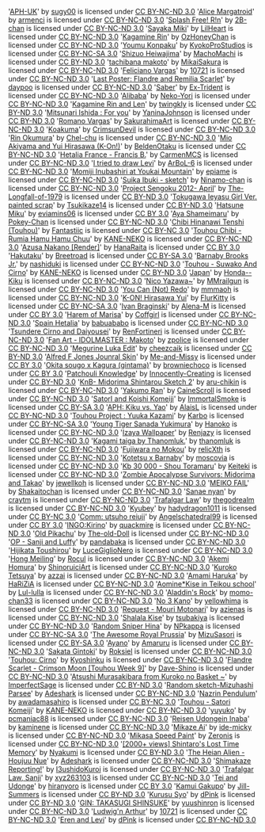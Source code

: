 '[APH-UK](http://sugy00.deviantart.com/art/APH-UK-152742196)' by [sugy00](sugy00.deviantart.com) is licensed under [CC BY-NC-ND 3.0](http://creativecommons.org/licenses/by-nc-nd/3.0/)
'[Alice Margatroid](http://armenci.deviantart.com/art/Alice-Margatroid-351773482)' by [armenci](armenci.deviantart.com) is licensed under [CC BY-NC-ND 3.0](http://creativecommons.org/licenses/by-nc-nd/3.0/)
'[Splash Free! R!n](http://2b-chan.deviantart.com/art/Splash-Free-R-n-388490482)' by [2B-chan](2B-chan.deviantart.com) is licensed under [CC BY-NC-ND 3.0](http://creativecommons.org/licenses/by-nc-nd/3.0/)
'[Sayaka Miki](http://lilheart.deviantart.com/art/Sayaka-Miki-416711652)' by [LilHeart](LilHeart.deviantart.com) is licensed under [CC BY-NC-ND 3.0](http://creativecommons.org/licenses/by-nc-nd/3.0/)
'[Kagamine Rin](http://ozhoneychan.deviantart.com/art/Kagamine-Rin-489780840)' by [OzHoneyChan](OzHoneyChan.deviantart.com) is licensed under [CC BY-NC-ND 3.0](http://creativecommons.org/licenses/by-nc-nd/3.0/)
'[Youmu Konpaku](http://kyokoprostudios.deviantart.com/art/Youmu-Konpaku-363218438)' by [KyokoProStudios](KyokoProStudios.deviantart.com) is licensed under [CC BY-NC-SA 3.0](http://creativecommons.org/licenses/by-nc-sa/3.0/)
'[Shizuo Heiwajima](http://machomachi.deviantart.com/art/Shizuo-Heiwajima-156799871)' by [MachoMachi](MachoMachi.deviantart.com) is licensed under [CC BY-ND 3.0](http://creativecommons.org/licenses/by-nd/3.0/)
'[tachibana makoto](http://mikaisakura.deviantart.com/art/tachibana-makoto-384044366)' by [MikaiSakura](MikaiSakura.deviantart.com) is licensed under [CC BY-NC-ND 3.0](http://creativecommons.org/licenses/by-nc-nd/3.0/)
'[Feliciano Vargas](http://10721.deviantart.com/art/Feliciano-Vargas-180254301)' by [10721](10721.deviantart.com) is licensed under [CC BY-NC-ND 3.0](http://creativecommons.org/licenses/by-nc-nd/3.0/)
'[Last Poster: Flandre and Remilia Scarlet](http://daypoo.deviantart.com/art/Last-Poster-Flandre-and-Remilia-Scarlet-267992480)' by [daypoo](daypoo.deviantart.com) is licensed under [CC BY-NC-ND 3.0](http://creativecommons.org/licenses/by-nc-nd/3.0/)
'[Saber](http://ex-trident.deviantart.com/art/Saber-504088470)' by [Ex-Trident](Ex-Trident.deviantart.com) is licensed under [CC BY-NC-ND 3.0](http://creativecommons.org/licenses/by-nc-nd/3.0/)
'[Alibaba](http://neko-yori.deviantart.com/art/Alibaba-344284711)' by [Neko-Yori](Neko-Yori.deviantart.com) is licensed under [CC BY-NC-ND 3.0](http://creativecommons.org/licenses/by-nc-nd/3.0/)
'[Kagamine Rin and Len](http://twingkly.deviantart.com/art/Kagamine-Rin-and-Len-261297460)' by [twingkly](twingkly.deviantart.com) is licensed under [CC BY-ND 3.0](http://creativecommons.org/licenses/by-nd/3.0/)
'[Mitsunari Ishida : For you](http://yaninajohnson.deviantart.com/art/Mitsunari-Ishida-For-you-491112193)' by [YaninaJohnson](YaninaJohnson.deviantart.com) is licensed under [CC BY-ND 3.0](http://creativecommons.org/licenses/by-nd/3.0/)
'[Romano Vargas](http://sakurahimeart.deviantart.com/art/Romano-Vargas-370766641)' by [SakurahimaArt](SakurahimaArt.deviantart.com) is licensed under [CC BY-NC-ND 3.0](http://creativecommons.org/licenses/by-nc-nd/3.0/)
'[Koakuma](http://crimsyndevil.deviantart.com/art/Koakuma-167358774)' by [CrimsunDevil](CrimsunDevil.deviantart.com) is licensed under [CC BY-NC-ND 3.0](http://creativecommons.org/licenses/by-nc-nd/3.0/)
'[Rin Okumura](http://chel-chu.deviantart.com/art/Rin-Okumura-384658150)' by [Chel-chu](Chel-chu.deviantart.com) is licensed under [CC BY-NC-ND 3.0](http://creativecommons.org/licenses/by-nc-nd/3.0/)
'[Mio Akiyama and Yui Hirasawa (K-On!)](http://beldenotaku.deviantart.com/art/Mio-Akiyama-and-Yui-Hirasawa-K-On-288585854)' by [BeldenOtaku](BeldenOtaku.deviantart.com) is licensed under [CC BY-NC-ND 3.0](http://creativecommons.org/licenses/by-nc-nd/3.0/)
'[Hetalia France - Francis B.](http://carmenmcs.deviantart.com/art/Hetalia-France-Francis-B-148584483)' by [CarmenMCS](CarmenMCS.deviantart.com) is licensed under [CC BY-NC-ND 3.0](http://creativecommons.org/licenses/by-nc-nd/3.0/)
'[I tried to draw Levi](http://arbol-6.deviantart.com/art/I-tried-to-draw-Levi-477399808)' by [ArBoL-6](ArBoL-6.deviantart.com) is licensed under [CC BY-NC-ND 3.0](http://creativecommons.org/licenses/by-nc-nd/3.0/)
'[Momiji Inubashiri at Youkai Mountain](http://sepiame.deviantart.com/art/Momiji-Inubashiri-at-Youkai-Mountain-446802702)' by [epiame](epiame.deviantart.com) is licensed under [CC BY-NC-ND 3.0](http://creativecommons.org/licenses/by-nc-nd/3.0/)
'[Suika Ibuki - sketch](http://ninamo-chan.deviantart.com/art/Suika-Ibuki-sketch-180029941)' by [Ninamo-chan](Ninamo-chan.deviantart.com) is licensed under [CC BY-NC-ND 3.0](http://creativecommons.org/licenses/by-nc-nd/3.0/)
'[Project Sengoku 2012- April](http://the-longfall-of-1979.deviantart.com/art/Project-Sengoku-2012-April-278740154)' by [The-Longfall-of-1979](The-Longfall-of-1979.deviantart.com) is licensed under [CC BY-ND 3.0](http://creativecommons.org/licenses/by-nd/3.0/)
'[Tokugawa Ieyasu Girl Ver. painted scrap](http://tsukikaze14.deviantart.com/art/Tokugawa-Ieyasu-Girl-Ver-painted-scrap-287767191)' by [Tsukikaze14](Tsukikaze14.deviantart.com) is licensed under [CC BY-ND 3.0](http://creativecommons.org/licenses/by-nd/3.0/)
'[Hatsune Miku](http://seviamins06.deviantart.com/art/Hatsune-Miku-347722337)' by [eviamins06](eviamins06.deviantart.com) is licensed under [CC BY 3.0](http://creativecommons.org/licenses/by/3.0/)
'[Aya Shameimaru](http://pokey-chan.deviantart.com/art/Touhou-Aya-Shameimaru-136315234)' by [Pokey-Chan](Pokey-Chan.deviantart.com) is licensed under [CC BY-NC-ND 3.0](http://creativecommons.org/licenses/by-nc-nd/3.0/)
'[Chibi Hinanawi Tenshi (Touhou)](http://fantastiic.deviantart.com/art/Chibi-Hinanawi-Tenshi-Touhou-305038424)' by [Fantastiic](Fantastiic.deviantart.com) is licensed under [CC BY-NC 3.0](http://creativecommons.org/licenses/by-nc/3.0/)
'[Touhou Chibi - Rumia Hamu Hamu Chuu](http://kane-neko.deviantart.com/art/Touhou-Chibi-Rumia-Hamu-Hamu-Chuu-346832129)' by [KANE-NEKO](KANE-NEKO.deviantart.com) is licensed under [CC BY-NC-ND 3.0](http://creativecommons.org/licenses/by-nc-nd/3.0/)
'[Azusa Nakano [Render]](http://hanaraita.deviantart.com/art/Azusa-Nakano-Render-300395281)' by [HanaRaita](HanaRaita.deviantart.com) is licensed under [CC BY 3.0](http://creativecommons.org/licenses/by/3.0/)
'[Hakutaku](http://breetroad.deviantart.com/art/Hakutaku-462377748)' by [Breetroad](Breetroad.deviantart.com) is licensed under [CC BY-SA 3.0](http://creativecommons.org/licenses/by-sa/3.0/)
'[Barnaby Brooks Jr.](http://nashiduki.deviantart.com/art/Barnaby-Brooks-Jr-245715346)' by [nashiduki](nashiduki.deviantart.com) is licensed under [CC BY-NC-ND 3.0](http://creativecommons.org/licenses/by-nc-nd/3.0/)
'[Touhou - Suwako And Cirno](http://kane-neko.deviantart.com/art/Touhou-Suwako-And-Cirno-285706412)' by [KANE-NEKO](KANE-NEKO.deviantart.com) is licensed under [CC BY-ND 3.0](http://creativecommons.org/licenses/by-nd/3.0/)
'[Japan](http://honda---kiku.deviantart.com/art/Japan-284274277)' by [Honda--Kiku](Honda--Kiku.deviantart.com) is licensed under [CC BY-NC-ND 3.0](http://creativecommons.org/licenses/by-nc-nd/3.0/)
'[Nico Yazawa~](http://mmrailgun.deviantart.com/art/Nico-Yazawa-482503542)' by [MMrailgun](MMrailgun.deviantart.com) is licensed under [CC BY-NC-ND 3.0](http://creativecommons.org/licenses/by-nc-nd/3.0/)
'[You Can (Not) Redo](http://mmmaoh.deviantart.com/art/You-Can-Not-Redo-410586827)' by [mmmaoh](mmmaoh.deviantart.com) is licensed under [CC BY-NC-ND 3.0](http://creativecommons.org/licenses/by-nc-nd/3.0/)
'[K-ON! Hirasawa Yui](http://flurkitty.deviantart.com/art/K-ON-Hirasawa-Yui-334257639)' by [FlurKitty](FlurKitty.deviantart.com) is licensed under [CC BY-NC-SA 3.0](http://creativecommons.org/licenses/by-nc-sa/3.0/)
'[Ivan Braginski](http://alena-m.deviantart.com/art/Ivan-Braginski-200432867)' by [Alena-M](Alena-M.deviantart.com) is licensed under [CC BY 3.0](http://creativecommons.org/licenses/by/3.0/)
'[Harem of Marisa](http://coffgirl.deviantart.com/art/Harem-of-Marisa-149635501)' by [Coffgirl](Coffgirl.deviantart.com) is licensed under [CC BY-NC-ND 3.0](http://creativecommons.org/licenses/by-nc-nd/3.0/)
'[Spain Hetalia](http://babuababo.deviantart.com/art/Spain-Hetalia-392185186)' by [babuababo](babuababo.deviantart.com) is licensed under [CC BY-NC-ND 3.0](http://creativecommons.org/licenses/by-nc-nd/3.0/)
'[Tsundere Cirno and Daiyousei](http://renfortineri.deviantart.com/art/Tsundere-Cirno-and-Daiyousei-168477565)' by [RenFortineri](RenFortineri.deviantart.com) is licensed under [CC BY-NC-ND 3.0](http://creativecommons.org/licenses/by-nc-nd/3.0/)
'[Fan Art - IDOLMASTER : Makoto](http://zpolice.deviantart.com/art/Fan-Art-IDOLMASTER-Makoto-117786362)' by [zpolice](zpolice.deviantart.com) is licensed under [CC BY-NC-ND 3.0](http://creativecommons.org/licenses/by-nc-nd/3.0/)
'[Megurine Luka Edit](http://cheezcaik.deviantart.com/art/Megurine-Luka-Edit-273187199)' by [cheezcaik](cheezcaik.deviantart.com) is licensed under [CC BY-ND 3.0](http://creativecommons.org/licenses/by-nd/3.0/)
'[Alfred F Jones Jounral Skin](http://me-and-missy.deviantart.com/art/Alfred-F-Jones-Jounral-Skin-264746726)' by [Me-and-Missy](Me-and-Missy.deviantart.com) is licensed under [CC BY 3.0](http://creativecommons.org/licenses/by/3.0/)
'[Okita sougo x Kagura (gintama)](http://browniechoco.deviantart.com/art/Okita-sougo-x-Kagura-gintama-385320956)' by [browniechoco](browniechoco.deviantart.com) is licensed under [CC BY 3.0](http://creativecommons.org/licenses/by/3.0/)
'[Patchouli Knowledge](http://innocently-creating.deviantart.com/art/Patchouli-Knowledge-244305038)' by [Innocently-Creating](Innocently-Creating.deviantart.com) is licensed under [CC BY-ND 3.0](http://creativecommons.org/licenses/by-nd/3.0/)
'[KnB- Midorima Shintarou Sketch 2](http://saru-chikin.deviantart.com/art/KnB-Midorima-Shintarou-Sketch-2-329840249)' by [aru-chikin](aru-chikin.deviantart.com) is licensed under [CC BY-NC-ND 3.0](http://creativecommons.org/licenses/by-nc-nd/3.0/)
'[Yakumo Ran](http://cainescroll.deviantart.com/art/Yakumo-Ran-375851801)' by [CaineScroll](CaineScroll.deviantart.com) is licensed under [CC BY-NC-ND 3.0](http://creativecommons.org/licenses/by-nc-nd/3.0/)
'[SatorI and Koishi Komeiji](http://immortalsmoke.deviantart.com/art/SatorI-and-Koishi-Komeiji-214777562)' by [ImmortalSmoke](ImmortalSmoke.deviantart.com) is licensed under [CC BY-SA 3.0](http://creativecommons.org/licenses/by-sa/3.0/)
'[APH: Kiku vs. Yao](http://alaisl.deviantart.com/art/APH-Kiku-vs-Yao-121730274)' by [AlaisL](AlaisL.deviantart.com) is licensed under [CC BY-NC-ND 3.0](http://creativecommons.org/licenses/by-nc-nd/3.0/)
'[Touhou Project : Yuuka Kazami](http://karbo.deviantart.com/art/Touhou-Project-Yuuka-Kazami-257133285)' by [Karbo](Karbo.deviantart.com) is licensed under [CC BY-NC-SA 3.0](http://creativecommons.org/licenses/by-nc-sa/3.0/)
'[Young Tiger Sanada Yukimura](http://hanoko.deviantart.com/art/Young-Tiger-Sanada-Yukimura-198469662)' by [Hanoko](Hanoko.deviantart.com) is licensed under [CC BY-NC-ND 3.0](http://creativecommons.org/licenses/by-nc-nd/3.0/)
'[Izaya Wallpaper](http://renjazu.deviantart.com/art/Izaya-Wallpaper-160652157)' by [Renjazy](Renjazy.deviantart.com) is licensed under [CC BY-NC-ND 3.0](http://creativecommons.org/licenses/by-nc-nd/3.0/)
'[Kagami taiga by Thanomluk.](http://thanomluk.deviantart.com/art/Kagami-taiga-by-Thanomluk-421617659)' by [thanomluk](thanomluk.deviantart.com) is licensed under [CC BY-NC-ND 3.0](http://creativecommons.org/licenses/by-nc-nd/3.0/)
'[Fujiwara no Mokou](http://relicxth.deviantart.com/art/Fujiwara-no-Mokou-141088719)' by [relicXth](relicXth.deviantart.com) is licensed under [CC BY-NC-ND 3.0](http://creativecommons.org/licenses/by-nc-nd/3.0/)
'[Kotetsu x Barnaby](http://moscovia.deviantart.com/art/Kotetsu-x-Barnaby-260778579)' by [moscovia](moscovia.deviantart.com) is licensed under [CC BY-NC-ND 3.0](http://creativecommons.org/licenses/by-nc-nd/3.0/)
'[Kb 30 000 - Shou Toramaru](http://keiteki.deviantart.com/art/Kb-30-000-Shou-Toramaru-244863976)' by [Keiteki](Keiteki.deviantart.com) is licensed under [CC BY-NC-ND 3.0](http://creativecommons.org/licenses/by-nc-nd/3.0/)
'[Zombie Apocalypse Survivors: Midorima and Takao](http://jewellkoh.deviantart.com/art/Zombie-Apocalypse-Survivors-Midorima-and-Takao-443884182)' by [jewellkoh](jewellkoh.deviantart.com) is licensed under [CC BY-NC-ND 3.0](http://creativecommons.org/licenses/by-nc-nd/3.0/)
'[MEIKO FAIL](http://shakaitochan.deviantart.com/art/MEIKO-FAIL-477181766)' by [Shakaitochan](Shakaitochan.deviantart.com) is licensed under [CC BY-NC-ND 3.0](http://creativecommons.org/licenses/by-nc-nd/3.0/)
'[Sanae nyan](http://craytm.deviantart.com/art/Sanae-nyan-273205439)' by [craytm](craytm.deviantart.com) is licensed under [CC BY-NC-ND 3.0](http://creativecommons.org/licenses/by-nc-nd/3.0/)
'[Trafalgar Law](http://thegodrealm.deviantart.com/art/Trafalgar-Law-397192384)' by [thegodrealm](thegodrealm.deviantart.com) is licensed under [CC BY-NC-ND 3.0](http://creativecommons.org/licenses/by-nc-nd/3.0/)
'[Kyubey](http://shadydragon1011.deviantart.com/art/Kyubey-398887883)' by [hadydragon1011](hadydragon1011.deviantart.com) is licensed under [CC BY-NC 3.0](http://creativecommons.org/licenses/by-nc/3.0/)
'[Comm: utsuho reiuji](http://angelschatedral99.deviantart.com/art/Comm-utsuho-reiuji-258644376)' by [Angelschatedral99](Angelschatedral99.deviantart.com) is licensed under [CC BY 3.0](http://creativecommons.org/licenses/by/3.0/)
'[INGO:Kirino](http://quackmire.deviantart.com/art/INGO-Kirino-263162502)' by [quackmire](quackmire.deviantart.com) is licensed under [CC BY-NC-ND 3.0](http://creativecommons.org/licenses/by-nc-nd/3.0/)
'[Old Pikachu](http://the-old-doll.deviantart.com/art/Old-Pikachu-190984482)' by [The-old-Doll](The-old-Doll.deviantart.com) is licensed under [CC BY-NC-ND 3.0](http://creativecommons.org/licenses/by-nc-nd/3.0/)
'[OP - Sanji and Luffy](http://pandabaka.deviantart.com/art/OP-Sanji-and-Luffy-336564847)' by [pandabaka](pandabaka.deviantart.com) is licensed under [CC BY-NC-ND 3.0](http://creativecommons.org/licenses/by-nc-nd/3.0/)
'[Hijikata Toushirou](http://lucegiglionero.deviantart.com/art/Hijikata-Toushirou-282135378)' by [LuceGiglioNero](LuceGiglioNero.deviantart.com) is licensed under [CC BY-NC-ND 3.0](http://creativecommons.org/licenses/by-nc-nd/3.0/)
'[Hong Meiling](http://rocul.deviantart.com/art/Hong-Meiling-258021445)' by [Rocul](Rocul.deviantart.com) is licensed under [CC BY-NC-ND 3.0](http://creativecommons.org/licenses/by-nc-nd/3.0/)
'[Akemi Homura](http://shinoruiciart.deviantart.com/art/Akemi-Homura-499013756)' by [ShinoruiciArt](ShinoruiciArt.deviantart.com) is licensed under [CC BY-NC-ND 3.0](http://creativecommons.org/licenses/by-nc-nd/3.0/)
'[Kuroko Tetsuya](http://azzai.deviantart.com/art/Kuroko-Tetsuya-344124586)' by [azzai](azzai.deviantart.com) is licensed under [CC BY-NC-ND 3.0](http://creativecommons.org/licenses/by-nc-nd/3.0/)
'[Amami Haruka](http://harizia.deviantart.com/art/Amami-Haruka-495899410)' by [HaRiZiA](HaRiZiA.deviantart.com) is licensed under [CC BY-NC-ND 3.0](http://creativecommons.org/licenses/by-nc-nd/3.0/)
'[Aomine*Kise in Teikou school](http://lul-lulla.deviantart.com/art/Aomine-Kise-in-Teikou-school-320826055)' by [Lul-lulla](Lul-lulla.deviantart.com) is licensed under [CC BY-NC-ND 3.0](http://creativecommons.org/licenses/by-nc-nd/3.0/)
'[Aladdin's Rock](http://momo-chan33.deviantart.com/art/Aladdin-s-Rock-388482650)' by [momo-chan33](momo-chan33.deviantart.com) is licensed under [CC BY-NC-ND 3.0](http://creativecommons.org/licenses/by-nc-nd/3.0/)
'[No 3 Kano](http://yellowhima.deviantart.com/art/No-3-Kano-437669720)' by [yellowhima](yellowhima.deviantart.com) is licensed under [CC BY-NC-ND 3.0](http://creativecommons.org/licenses/by-nc-nd/3.0/)
'[Request - Mouri Motonari](http://sazienas.deviantart.com/art/Request-Mouri-Motonari-152394036)' by [azienas](azienas.deviantart.com) is licensed under [CC BY-NC-ND 3.0](http://creativecommons.org/licenses/by-nc-nd/3.0/)
'[Shalala Kise](http://tsubakiya.deviantart.com/art/Shalala-Kise-306222249)' by [tsubakiya](tsubakiya.deviantart.com) is licensed under [CC BY-NC-ND 3.0](http://creativecommons.org/licenses/by-nc-nd/3.0/)
'[Random Sniper Hina](http://npkappa.deviantart.com/art/Random-Sniper-Hina-266381430)' by [NPkappa](NPkappa.deviantart.com) is licensed under [CC BY-NC-SA 3.0](http://creativecommons.org/licenses/by-nc-sa/3.0/)
'[The Awesome Royal Prussia](http://mizusasori.deviantart.com/art/The-Awesome-Royal-Prussia-178888715)' by [MizuSasori](MizuSasori.deviantart.com) is licensed under [CC BY-SA 3.0](http://creativecommons.org/licenses/by-sa/3.0/)
'[Ayano](http://thanomluk.deviantart.com/art/Kagami-taiga-by-Thanomluk-421617659)' by [Amaruru](Amaruru.deviantart.com) is licensed under [CC BY-NC-ND 3.0](http://creativecommons.org/licenses/by-nc-nd/3.0/)
'[Sakata Gintoki](http://roksiel.deviantart.com/art/Sakata-Gintoki-418166506)' by [Roksiel](Roksiel.deviantart.com) is licensed under [CC BY-NC-ND 3.0](http://creativecommons.org/licenses/by-nc-nd/3.0/)
'[Touhou: Cirno](http://kyoshinku.deviantart.com/art/Touhou-Cirno-403069279)' by [Kyoshinku](Kyoshinku.deviantart.com) is licensed under [CC BY-NC-ND 3.0](http://creativecommons.org/licenses/by-nc-nd/3.0/)
'[Flandre Scarlet - Crimson Moon [Touhou Week 9]](http://dave-shino.deviantart.com/art/Flandre-Scarlet-Crimson-Moon-Touhou-Week-9-471882851)' by [Dave-Shino](Dave-Shino.deviantart.com) is licensed under [CC BY-NC-ND 3.0](http://creativecommons.org/licenses/by-nc-nd/3.0/)
'[Atsushi Murasakibara from Kuroko no Basket ~](http://imperfectsage.deviantart.com/art/Atsushi-Murasakibara-from-Kuroko-no-Basket-365915449)' by [ImperfectSage](ImperfectSage.deviantart.com) is licensed under [CC BY-ND 3.0](http://creativecommons.org/licenses/by-nd/3.0/)
'[Random sketch-Mizuhashi Parsee](http://adeshark.deviantart.com/art/Random-sketch-Mizuhashi-Parsee-124188640)' by [Adeshark](Adeshark.deviantart.com) is licensed under [CC BY-NC-ND 3.0](http://creativecommons.org/licenses/by-nc-nd/3.0/)
'[Nazrin Pendulum](http://sawadamasahiro.deviantart.com/art/Nazrin-Pendulum-166775248)' by [awadamasahiro](awadamasahiro.deviantart.com) is licensed under [CC BY-NC 3.0](http://creativecommons.org/licenses/by-nc/3.0/)
'[Touhou - Satori Komeiji](http://kane-neko.deviantart.com/art/Touhou-Satori-Komeiji-366750567)' by [KANE-NEKO](KANE-NEKO.deviantart.com) is licensed under [CC BY-NC-ND 3.0](http://creativecommons.org/licenses/by-nc-nd/3.0/)
'[yuyuko](http://pcmaniac88.deviantart.com/art/yuyuko-163583588)' by [pcmaniac88](pcmaniac88.deviantart.com) is licensed under [CC BY-NC-ND 3.0](http://creativecommons.org/licenses/by-nc-nd/3.0/)
'[Reisen Udongein Inaba](http://immortalsmoke.deviantart.com/art/Reisen-Udongein-Inaba-214773772)' by [kaminene](kaminene.deviantart.com) is licensed under [CC BY-NC-ND 3.0](http://creativecommons.org/licenses/by-nc-nd/3.0/)
'[Mikaze Ai](http://ide-micky.deviantart.com/art/Mikaze-Ai-336842380)' by [ide-micky](ide-micky.deviantart.com) is licensed under [CC BY-NC-ND 3.0](http://creativecommons.org/licenses/by-nc-nd/3.0/)
'[Mikasa Speed Paint](http://zeronis.deviantart.com/art/Mikasa-Speed-Paint-435969800)' by [Zeronis](Zeronis.deviantart.com) is licensed under [CC BY-NC-ND 3.0](http://creativecommons.org/licenses/by-nc-nd/3.0/)
'[[2000+ views] Shintaro's Lost Time Memory](http://nyakumi.deviantart.com/art/2000-views-Shintaro-s-Lost-Time-Memory-483111363)' by [Nyakumi](Nyakumi.deviantart.com) is licensed under [CC BY-ND 3.0](http://creativecommons.org/licenses/by-nd/3.0/)
'[The Heian Alien - Houjuu Nue](http://adeshark.deviantart.com/art/The-Heian-Alien-Houjuu-Nue-134102089)' by [Adeshark](Adeshark.deviantart.com) is licensed under [CC BY-NC-ND 3.0](http://creativecommons.org/licenses/by-nc-nd/3.0/)
'[Shimakaze Reporting!](http://i3ushidokuroi.deviantart.com/art/Shimakaze-Reporting-427493065)' by [I3ushidoKuroi](I3ushidoKuroi.deviantart.com) is licensed under [CC BY-NC-ND 3.0](http://creativecommons.org/licenses/by-nc-nd/3.0/)
'[Trafalgar Law, Sanji](http://xyz263103.deviantart.com/art/Trafalgar-Law-Sanji-208527782)' by [xyz263103](xyz263103.deviantart.com) is licensed under [CC BY-NC-ND 3.0](http://creativecommons.org/licenses/by-nc-nd/3.0/)
'[Tei and Udonge](http://shiranyoro.deviantart.com/art/Tei-and-Udonge-297821580)' by [hiranyoro](hiranyoro.deviantart.com) is licensed under [CC BY 3.0](http://creativecommons.org/licenses/by/3.0/)
'[Kamui Gakupo](http://jill-summers.deviantart.com/art/Kamui-Gakupo-344837047)' by [Jill-Summers](Jill-Summers.deviantart.com) is licensed under [CC BY-ND 3.0](http://creativecommons.org/licenses/by-nd/3.0/)
'[Kurusu Syo](http://sdpink.deviantart.com/art/Kurusu-Syo-417056518)' by [dPink](dPink.deviantart.com) is licensed under [CC BY-ND 3.0](http://creativecommons.org/licenses/by-nd/3.0/)
'[GIN: TAKASUGI SHINSUKE](http://yuushinron.deviantart.com/art/GIN-TAKASUGI-SHINSUKE-253774732)' by [yuushinron](yuushinron.deviantart.com) is licensed under [CC BY-NC-ND 3.0](http://creativecommons.org/licenses/by-nc-nd/3.0/)
'[Ludwig'n Arthur](http://10721.deviantart.com/art/Ludwig-n-Arthur-194188279)' by [10721](10721.deviantart.com) is licensed under [CC BY-NC-ND 3.0](http://creativecommons.org/licenses/by-nc-nd/3.0/)
'[Eren and Levi](http://sdpink.deviantart.com/art/Eren-and-Levi-412403087)' by [dPink](dPink.deviantart.com) is licensed under [CC BY-NC-ND 3.0](http://creativecommons.org/licenses/by-nc-nd/3.0/)
